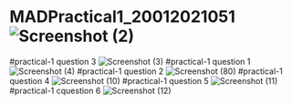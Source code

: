# MADPractical1_20012021051![Screenshot (2)](https://user-images.githubusercontent.com/110597836/183351308-831e6d79-aa5d-4d12-9ebf-f1bc79c4d738.png)
#practical-1 question 3
![Screenshot (3)](https://user-images.githubusercontent.com/110597836/183359770-21015db6-f265-4632-b047-6413d24f18ed.png)
#practical-1 question 1
![Screenshot (4)](https://user-images.githubusercontent.com/110597836/183359851-6a020310-b965-4fc0-90dd-cf7962dac446.png)
#practical-1 question 2
![Screenshot (80)](https://user-images.githubusercontent.com/110597836/183713497-0af70a4b-064b-4f40-be27-84cf9de8e272.png)
#practical-1 question 4
![Screenshot (10)](https://user-images.githubusercontent.com/110597836/183856251-2008774c-0d5c-4ff8-b740-6f27d4efff83.png)
#practical-1 question 5
![Screenshot (11)](https://user-images.githubusercontent.com/110597836/183856337-a7bc8a47-676c-4bff-b0df-898a2507c9fd.png)
#practical-1 cquestion 6
![Screenshot (12)](https://user-images.githubusercontent.com/110597836/183859569-def5b1c8-7826-4942-946d-498a9e275926.png)
